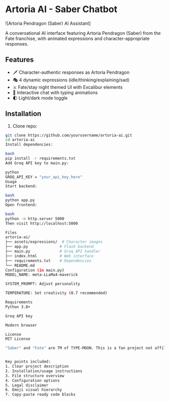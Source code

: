 # Artoria AI - Saber Chatbot

![Artoria Pendragon (Saber) AI Assistant]

A conversational AI interface featuring Artoria Pendragon (Saber) from the Fate franchise, with animated expressions and character-appropriate responses.

## Features
- 🗡️ Character-authentic responses as Artoria Pendragon
- 🎭 4 dynamic expressions (idle/thinking/explaining/sad)
- ⚔️ Fate/stay night themed UI with Excalibur elements
- 💬 Interactive chat with typing animations
- 🌓 Light/dark mode toggle

## Installation
1. Clone repo:
```bash
git clone https://github.com/yourusername/artoria-ai.git
cd artoria-ai
Install dependencies:

bash
pip install -r requirements.txt
Add Groq API key to main.py:

python
GROQ_API_KEY = "your_api_key_here"
Usage
Start backend:

bash
python app.py
Open frontend:

bash
python -m http.server 5000
Then visit http://localhost:5000

Files
artoria-ai/
├── assets/expressions/  # Character images
├── app.py              # Flask backend
├── main.py             # Groq API handler
├── index.html          # Web interface
├── requirements.txt    # Dependencies
└── README.md
Configuration (in main.py)
MODEL_NAME: meta-LLaMa4-maverick

SYSTEM_PROMPT: Adjust personality

TEMPERATURE: Set creativity (0.7 recommended)

Requirements
Python 3.8+

Groq API key

Modern browser

License
MIT License

"Saber" and "Fate" are TM of TYPE-MOON. This is a fan project not affiliated with TYPE-MOON.


Key points included:
1. Clear project description
2. Installation/usage instructions
3. File structure overview
4. Configuration options
5. Legal disclaimer
6. Emoji visual hierarchy
7. Copy-paste ready code blocks
